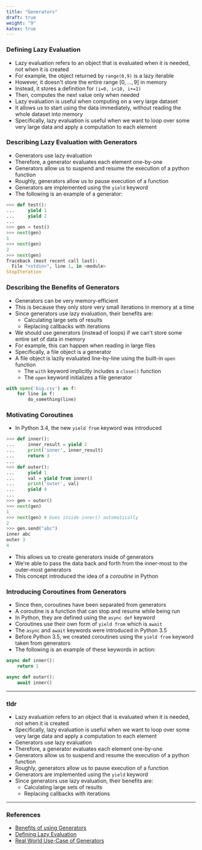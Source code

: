 ```yaml
---
title: "Generators"
draft: true
weight: "9"
katex: true
---
```


### Defining Lazy Evaluation
- Lazy evaluation refers to an object that is evaluated when it is needed, not when it is created
- For example, the object returned by `range(0,9)` is a lazy iterable
- However, it doesn't store the entire range $[0,...,9]$ in memory
- Instead, it stores a definition for `(i=0, i<10, i+=1)`
- Then, computes the next value only when needed
- Lazy evaluation is useful when computing on a very large dataset
- It allows us to start using the data immediately, without reading the whole dataset into memory
- Specifically, lazy evaluation is useful when we want to loop over some very large data and apply a computation to each element

### Describing Lazy Evaluation with Generators
- Generators use lazy evaluation
- Therefore, a generator evaluates each element one-by-one
- Generators allow us to suspend and resume the execution of a python function
- Roughly, generators allow us to pause execution of a function
- Generators are implemented using the `yield` keyword
- The following is an example of a generator:

```python
>>> def test():
...     yield 1
...     yield 2
...
>>> gen = test()
>>> next(gen)
1
>>> next(gen)
2
>>> next(gen)
Traceback (most recent call last):
  File "<stdin>", line 1, in <module>
StopIteration
```

### Describing the Benefits of Generators
- Generators can be very memory-efficient
- This is because they only store very small iterations in memory at a time
- Since generators use lazy evaluation, their benefits are:
	- Calculating large sets of results
	- Replacing callbacks with iterations
- We should use generators (instead of loops) if we can't store some entire set of data in memory
- For example, this can happen when reading in large files
- Specifically, a file object is a generator
- A file object is lazily evaluated line-by-line using the built-in `open` function
	- The `with` keyword implicitly includes a `close()` function
	- The `open` keyword initializes a file generator

```python
with open('big.csv') as f:
	for line in f:
		do_something(line)
```

### Motivating Coroutines
- In Python 3.4, the new `yield from` keyword was introduced

```python
>>> def inner():
...     inner_result = yield 2
...     print('inner', inner_result)
...     return 3
...
>>> def outer():
...     yield 1
...     val = yield from inner()
...     print('outer', val)
...     yield 4
...
>>> gen = outer()
>>> next(gen)
1
>>> next(gen) # Goes inside inner() automatically
2
>>> gen.send("abc")
inner abc
outer 3
4
```

- This allows us to create generators inside of generators
- We're able to pass the data back and forth from the inner-most to the outer-most generators
- This concept introduced the idea of a *coroutine* in Python

### Introducing Coroutines from Generators
- Since then, coroutines have been separated from generators
- A coroutine is a function that can stop and resume while being run
- In Python, they are defined using the `async def` keyword
- Coroutines use their own form of `yield from` which is `await`
- The `async` and `await` keywords were introduced in Python 3.5
- Before Python 3.5, we created coroutines using the `yield from` keyword taken from generators
- The following is an example of these keywords in action:

```python
async def inner():
	return 1

async def outer():
	await inner()
```

---

### tldr
- Lazy evaluation refers to an object that is evaluated when it is needed, not when it is created
- Specifically, lazy evaluation is useful when we want to loop over some very large data and apply a computation to each element
- Generators use lazy evaluation
- Therefore, a generator evaluates each element one-by-one
- Generators allow us to suspend and resume the execution of a python function
- Roughly, generators allow us to pause execution of a function
- Generators are implemented using the `yield` keyword
- Since generators use lazy evaluation, their benefits are:
	- Calculating large sets of results
	- Replacing callbacks with iterations 

---

### References
- [Benefits of using Generators](https://stackoverflow.com/a/102632/12777044)
- [Defining Lazy Evaluation](https://stackoverflow.com/a/20535379/12777044)
- [Real World Use-Case of Generators](https://stackoverflow.com/a/23530101/12777044)
